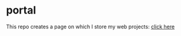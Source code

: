 # portal

This repo creates a page on which I store my web projects: <a href="https://lgatdula93.github.io/portal/" target="_blank">click here</a>


